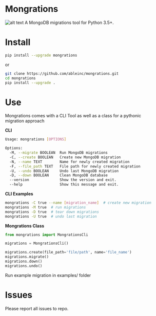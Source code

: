 # Mongrations
![alt text](https://img.icons8.com/ios/50/000000/database-restore.png "Mongrations Logo")
A MongoDB migrations tool for Python 3.5+.

# Install
```bash
pip install --upgrade mongrations
```
or
```bash
git clone https://github.com/ableinc/mongrations.git
cd mongrations
pip install --upgrade .
```

# Use
Mongrations comes with a CLI Tool as well as a class for a pythonic migration approach

**CLI**
```bash
Usage: mongrations [OPTIONS]

Options:
  -M, --migrate BOOLEAN  Run MongoDB migrations
  -C, --create BOOLEAN   Create new MongoDB migration
  -N, --name TEXT        Name for newly created migration
  -F, --file_path TEXT   File path for newly created migration
  -U, --undo BOOLEAN     Undo last MongoDB migration
  -D, --down BOOLEAN     Clean MongoDB database
  --version              Show the version and exit.
  --help                 Show this message and exit.
```
**CLI Examples**
```bash
mongrations -C true --name [migration_name]  # create new migration
mongrations -M true  # run migrations
mongrations -D true  # tear down migrations
mongrations -U true  # undo last migration
```

**Mongrations Class**
```python
from mongrations import MongrationsCli

migrations = MongrationsCli()

migrations.create(file_path='file/path', name='file_name')
migrations.migrate()
migrations.down()
migrations.undo()
```
Run example migration in examples/ folder

# Issues
Please report all issues to repo.